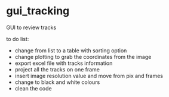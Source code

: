 # gui_tracking
GUI to review tracks

to do list:
- change from list to a table with sorting option
- change plotting to grab the coordinates from the image
- export excel file with tracks information
- project all the tracks on one frame
- insert image resolution value and move from pix and frames
- change to black and white colours
- clean the code
